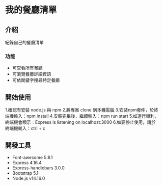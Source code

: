# 我的餐廳清單
## 介紹
紀錄自己的餐廳清單
### 功能
+ 可查看所有餐廳
+ 可瀏覽餐廳詳細資訊
+ 可依關鍵字搜尋特定餐廳
## 開始使用
1.確認有安裝 node.js 與 npm
2.將專案 clone 到本機電腦
3.安裝npm套件，於終端機輸入：npm install
4.安裝完畢後，繼續輸入：npm run start
5.如運行順利，終端機會顯示：Express is listening on localhost:3000
6.如要停止使用，請於終端機輸入：ctrl + c
## 開發工具
+ Font-awesome 5.8.1
+ Express 4.16.4
+ Express-handlebars 3.0.0
+ Bootstrap 5.1
+ Node.js v14.16.0
